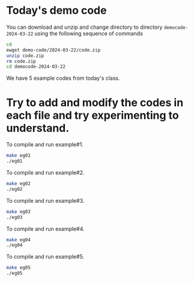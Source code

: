 # Today's demo code

You can download and unzip and change directory to directory `democode-2024-03-22` using the following sequence of commands
```bash
cd
ewget demo-code/2024-03-22/code.zip
unzip code.zip
rm code.zip
cd democode-2024-03-22
```

We have 5 example codes from today's class.  
# Try to add and modify the codes in each file and try experimenting to understand.  

To compile and run example#1.
```bash
make eg01
./eg01
```

To compile and run example#2.
```bash
make eg02
./eg02
```

To compile and run example#3.
```bash
make eg03
./eg03
```

To compile and run example#4.
```bash
make eg04
./eg04
```

To compile and run example#5.
```bash
make eg05
./eg05
```
